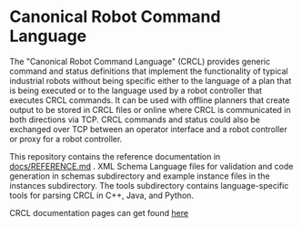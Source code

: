 Canonical Robot Command Language
================================

The "Canonical Robot Command Language" (CRCL) provides generic command and status definitions that implement the functionality of typical industrial robots without being specific either to the language of a plan that is being executed or to the language used by a robot controller that executes CRCL commands. It can be used with offline planners that create output to be stored in CRCL files or online where CRCL is communicated in both directions via TCP. CRCL commands and status could also be exchanged over TCP between an operator interface and a robot controller or proxy for a robot controller.

This repository contains the reference documentation  in [docs/REFERENCE.md](http://ros-industrial.github.io/crcl/Reference.md) . XML Schema Language files for validation and code generation in schemas subdirectory  and example instance files in the instances subdirectory. The tools subdirectory contains language-specific tools for parsing CRCL in C++, Java, and Python.

CRCL documentation pages can get found
[<u>here</u>](http://ros-industrial.github.io/crcl/crcl/index.html)


